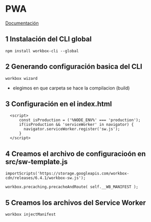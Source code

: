 # PWA

<a href='https://developers.google.com/web/tools/workbox/guides/generate-service-worker/cli'>
  Documentación
</a>

## 1 Instalación del CLI global
```
npm install workbox-cli --global
```

## 2 Generando configuración basica del CLI

```
workbox wizard
```
<ul>
  <li>
    elegimos en que carpeta se hace la compilacion (build)
  </li> 
</ul>

## 3 Configuración en el index.html

```
  <script>
      const isProduction = ('%NODE_ENV%' === 'production');
      if(isProduction && 'serviceWorker' in navigator) {
        navigator.serviceWorker.register('sw.js');
      }
  </script>
```

## 4 Creamos el archivo de configuracioón en src/sw-template.js
```
importScripts('https://storage.googleapis.com/workbox-cdn/releases/6.4.1/workbox-sw.js');

workbox.precaching.precacheAndRoute( self.__WB_MANIFEST );
```

## 5 Creamos los archivos del Service Worker
```
workbox injectManifest
```